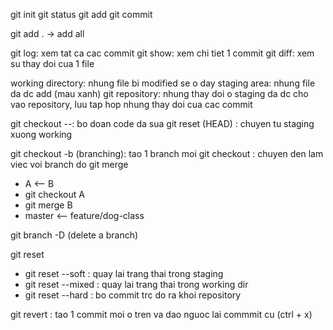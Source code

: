git init
git status
git add
git commit

git add . -> add all

git log: xem tat ca cac commit
git show: xem chi tiet 1 commit
git diff: xem su thay doi cua 1 file

working directory: nhung file bi modified se o day
staging area: nhung file da dc add (mau xanh)
git repository: nhung thay doi o staging da dc cho vao repository, luu tap hop nhung thay doi cua cac commit

git checkout --<file>: bo doan code da sua
git reset (HEAD) <file>: chuyen tu staging xuong working

git checkout -b <branch> (branching): tao 1 branch moi
git checkout <branch>: chuyen den lam viec voi branch do
git merge
- A <-- B
- git checkout A
- git merge B
- master <-- feature/dog-class

git branch -D <branch> (delete a branch)


git reset
- git reset --soft <to-comit>: quay lai trang thai trong staging
- git reset --mixed <to-commit>: quay lai trang thai trong working dir
- git reset --hard <to-commit>: bo commit trc do ra khoi repository



git revert <commit>: tao 1 commit moi o tren va dao nguoc lai commmit cu (ctrl + x)